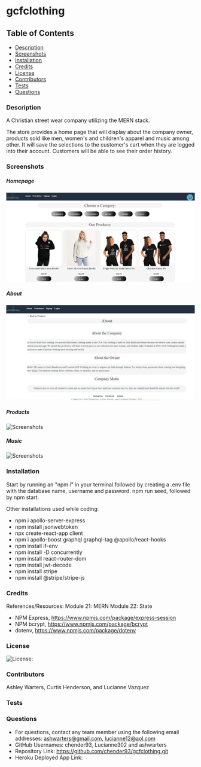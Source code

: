 # gcfclothing

## Table of Contents
* [Description](#description)
* [Screenshots](#screenshots)
* [Installation](#installation)
* [Credits](#credits)
* [License](#license)
* [Contributors](#contributors)
* [Tests](#tests) 
* [Questions](#questions) 

### Description 
A Christian street wear company utilizing the MERN stack.  

The store provides a home page that will display about the company owner, products sold like men, women's and children's apparel and music among other.  It will save the selections to the customer's cart when they are logged into their account.  Customers will be able to see their order history.  

### Screenshots

##### Homepage
![Screenshots](./public/assets/homepage_screen.png)

##### About
![Screenshots](./public/assets/about.png)

##### Products
![Screenshots](./public/assets/products.png)

##### Music
![Screenshots](./public/assets/music.png)

### Installation
Start by running an "npm i" in your terminal followed by creating a .env file with the database name, username and password. npm run seed, followed by npm start. 

Other installations used while coding: 
* npm i apollo-server-express
* npm install jsonwebtoken
* npx create-react-app client
* npm i apollo-boost graphql graphql-tag @apollo/react-hooks 
* npm install if-env
* npm install -D concurrently 
* npm install react-router-dom 
* npm install jwt-decode
* npm install stripe
* npm install @stripe/stripe-js

### Credits
References/Resources: 
Module 21: MERN
Module 22: State<br>
* NPM Express, https://www.npmjs.com/package/express-session <br> 
* NPM bcrypt, https://www.npmjs.com/package/bcrypt <br> 
* dotenv, https://www.npmjs.com/package/dotenv <br> 

### License
![License: ](https://img.shields.io/badge/License-MPL%202.0-brightgreen.svg) <br>

### Contributors
Ashley Warters, Curtis Henderson, and Lucianne Vazquez

### Tests 


### Questions 
* For questions, contact any team member using the following email addresses: ashwarters@gmail.com, lucianne12@aol.com<br> 
* GitHub Usernames: chender93, Lucianne302 and ashwarters
* Repository Link: https://github.com/chender93/gcfclothing.git
* Heroku Deployed App Link: 

